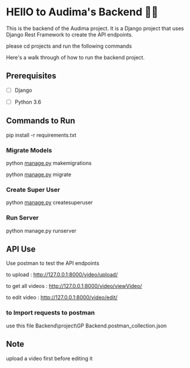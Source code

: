 # HEllO to Audima's Backend 👋🏽

This is the backend of the Audima project. It is a Django project that uses Django Rest Framework to create the API endpoints.

please cd projects and run the following commands

Here's a walk through of how to run the backend project.

## Prerequisites

-[ ]    Django

-[ ]    Python 3.6

## Commands to Run

pip install -r requirements.txt

### Migrate Models

python [manage.py](http://manage.py/) makemigrations

python [manage.py](http://manage.py/) migrate

### Create Super User

python [manage.py](http://manage.py/) createsuperuser

### Run Server

python manage.py runserver

## API Use

Use postman to test the API endpoints

to upload : <http://127.0.0.1:8000/video/upload/>

to get all videos : <http://127.0.0.1:8000/video/viewVideo/>

to edit video : <http://127.0.0.1:8000/video/edit/>

### to Import requests to postman

use this file Backend\project\GP Backend.postman_collection.json

## Note

upload a video first before editing it
